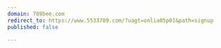 ```yaml
---
domain: 789bee.com
redirect_to: https://www.5533789.com/?uagt=onlia05p01&path=signup
published: false

---
```

